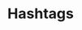---
layout: tags
title: Hashtags
permalink: /tags/
menu: true
# order: 4
description: >
  List of all and hashtags of posts and projects.
---